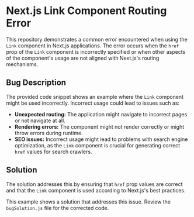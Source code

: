 # Next.js Link Component Routing Error

This repository demonstrates a common error encountered when using the `Link` component in Next.js applications. The error occurs when the `href` prop of the `Link` component is incorrectly specified or when other aspects of the component's usage are not aligned with Next.js's routing mechanisms.

## Bug Description

The provided code snippet shows an example where the `Link` component might be used incorrectly. Incorrect usage could lead to issues such as:

- **Unexpected routing:** The application might navigate to incorrect pages or not navigate at all. 
- **Rendering errors:** The component might not render correctly or might throw errors during runtime. 
- **SEO issues:** Incorrect usage might lead to problems with search engine optimization, as the `Link` component is crucial for generating correct `href` values for search crawlers.

## Solution

The solution addresses this by ensuring that `href` prop values are correct and that the `Link` component is used according to Next.js's best practices.

This example shows a solution that addresses this issue.  Review the `bugSolution.js` file for the corrected code.